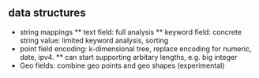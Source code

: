## data structures
* string mappings
** text field: full analysis
** keyword field: concrete string value: limited keyword analysis, sorting
* point field encoding: k-dimensional tree, replace encoding for numeric, date, ipv4.
** can start supporting arbitary lengths, e.g. big integer
* Geo fields: combine geo points and geo shapes (experimental)
